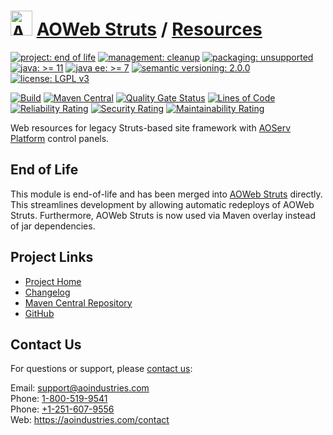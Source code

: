# [<img src="ao-logo.png" alt="AO Logo" width="35" height="40">](https://github.com/aoindustries) [AOWeb Struts](https://github.com/aoindustries/aoweb-struts) / [Resources](https://github.com/aoindustries/aoweb-struts-resources)

[![project: end of life](https://aoindustries.com/ao-badges/project-end-of-life.svg)](https://aoindustries.com/life-cycle#project-end-of-life)
[![management: cleanup](https://aoindustries.com/ao-badges/management-cleanup.svg)](https://aoindustries.com/life-cycle#management-cleanup)
[![packaging: unsupported](https://aoindustries.com/ao-badges/packaging-unsupported.svg)](https://aoindustries.com/life-cycle#packaging-unsupported)  
[![java: &gt;= 11](https://aoindustries.com/ao-badges/java-11.svg)](https://docs.oracle.com/en/java/javase/11/docs/api/)
[![java ee: &gt;= 7](https://aoindustries.com/ao-badges/javaee-7.svg)](https://docs.oracle.com/javaee/7/api/)
[![semantic versioning: 2.0.0](https://aoindustries.com/ao-badges/semver-2.0.0.svg)](http://semver.org/spec/v2.0.0.html)
[![license: LGPL v3](https://aoindustries.com/ao-badges/license-lgpl-3.0.svg)](https://www.gnu.org/licenses/lgpl-3.0)

[![Build](https://github.com/aoindustries/aoweb-struts-resources/workflows/Build/badge.svg?branch=master)](https://github.com/aoindustries/aoweb-struts-resources/actions?query=workflow%3ABuild)
[![Maven Central](https://maven-badges.herokuapp.com/maven-central/com.aoindustries/aoweb-struts-resources/badge.svg)](https://maven-badges.herokuapp.com/maven-central/com.aoindustries/aoweb-struts-resources)
[![Quality Gate Status](https://sonarcloud.io/api/project_badges/measure?branch=master&project=com.aoapps.platform%3Aaoapps-brands-resources&metric=alert_status)](https://sonarcloud.io/dashboard?branch=master&id=com.aoapps.platform%3Aaoapps-brands-resources)
[![Lines of Code](https://sonarcloud.io/api/project_badges/measure?branch=master&project=com.aoapps.platform%3Aaoapps-brands-resources&metric=ncloc)](https://sonarcloud.io/component_measures?branch=master&id=com.aoapps.platform%3Aaoapps-brands-resources&metric=ncloc)  
[![Reliability Rating](https://sonarcloud.io/api/project_badges/measure?branch=master&project=com.aoapps.platform%3Aaoapps-brands-resources&metric=reliability_rating)](https://sonarcloud.io/component_measures?branch=master&id=com.aoapps.platform%3Aaoapps-brands-resources&metric=Reliability)
[![Security Rating](https://sonarcloud.io/api/project_badges/measure?branch=master&project=com.aoapps.platform%3Aaoapps-brands-resources&metric=security_rating)](https://sonarcloud.io/component_measures?branch=master&id=com.aoapps.platform%3Aaoapps-brands-resources&metric=Security)
[![Maintainability Rating](https://sonarcloud.io/api/project_badges/measure?branch=master&project=com.aoapps.platform%3Aaoapps-brands-resources&metric=sqale_rating)](https://sonarcloud.io/component_measures?branch=master&id=com.aoapps.platform%3Aaoapps-brands-resources&metric=Maintainability)

Web resources for legacy Struts-based site framework with [AOServ Platform](https://aoindustries.com/aoserv/) control panels.

## End of Life
This module is end-of-life and has been merged into [AOWeb Struts](https://github.com/aoindustries/aoweb-struts) directly.
This streamlines development by allowing automatic redeploys of AOWeb Struts.  Furthermore, AOWeb Struts is now used via
Maven overlay instead of jar dependencies.

## Project Links
* [Project Home](https://aoindustries.com/aoweb-struts/resources/)
* [Changelog](https://aoindustries.com/aoweb-struts/resources/changelog)
* [Maven Central Repository](https://search.maven.org/artifact/com.aoindustries/aoweb-struts-resources)
* [GitHub](https://github.com/aoindustries/aoweb-struts-resources)

## Contact Us
For questions or support, please [contact us](https://aoindustries.com/contact):

Email: [support@aoindustries.com](mailto:support@aoindustries.com)  
Phone: [1-800-519-9541](tel:1-800-519-9541)  
Phone: [+1-251-607-9556](tel:+1-251-607-9556)  
Web: https://aoindustries.com/contact
